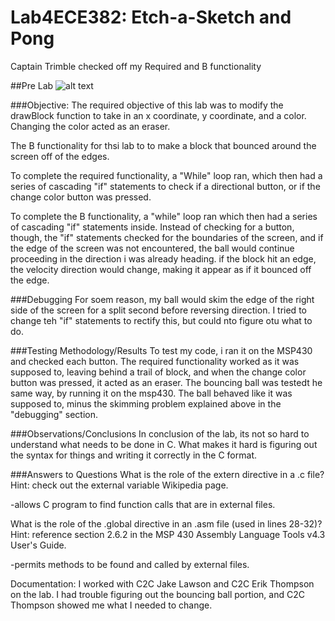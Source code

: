 Lab4ECE382: Etch-a-Sketch and Pong
==========

Captain Trimble checked off my Required and B functionality

##Pre Lab
![alt text](http://i62.tinypic.com/2j4sdp4.png)


###Objective:
The required objective of this lab was to modify the drawBlock function to take in an x coordinate, y coordinate, and a color. Changing the color acted as an eraser.

The B functionality for thsi lab to to make a block that bounced around the screen off of the edges.

To complete the required functionality, a "While" loop ran, which then had a series of cascading "if" statements to check if a directional button, or if the change color button was pressed.

To complete the B functionality, a "while" loop ran which then had a series of cascading "if" statements inside.  Instead of checking for a button, though, the "if" statements checked for the boundaries of the screen, and if the edge of the screen was not encountered, the ball would continue proceeding in the direction i was already heading.  if the block hit an edge, the velocity direction would change, making it appear as if it bounced off the edge.


###Debugging
For soem reason, my ball would skim the edge of the right side of the screen for a split second before reversing direction.  I tried to change teh "if" statements to rectify this, but could nto figure otu what to do.

###Testing Methodology/Results
To test my code, i ran it on the MSP430 and checked each button.  The required functionality worked as it was supposed to, leaving behind a trail of block, and when the change color button was pressed, it acted as an eraser. The bouncing ball was testedt he same way, by running it on the msp430.  The ball behaved like it was supposed to, minus the skimming problem explained above in the "debugging" section.

###Observations/Conclusions
In conclusion of the lab, its not so hard to understand what needs to be done in C.  What makes it hard is figuring out the syntax for things and writing it correctly in the C format.


###Answers to Questions
What is the role of the extern directive in a .c file? Hint: check out the external variable Wikipedia page. 

-allows C program to find function calls that are in external files. 



What is the role of the .global directive in an .asm file (used in lines 28-32)? Hint: reference section 2.6.2 in the MSP 430 Assembly Language Tools v4.3 User's Guide. 

-permits methods to be found and called by external files.


Documentation:  I worked with C2C Jake Lawson and C2C Erik Thompson on the lab.  I had trouble figuring out the bouncing ball portion, and C2C Thompson showed me what I needed to change.
